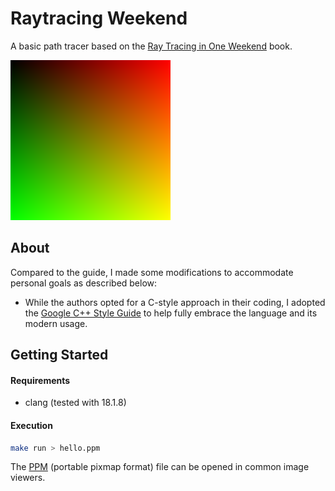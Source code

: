 # Raytracing Weekend
A basic path tracer based on the [Ray Tracing in One Weekend](https://raytracing.github.io/) book.

![Initial image](./images/00_hello.png)


## About

Compared to the guide, I made some modifications to accommodate personal goals as described below:

- While the authors opted for a C-style approach in their coding, I adopted the [Google C++ Style Guide](https://google.github.io/styleguide/cppguide.html) to help fully embrace the language and its modern usage.


## Getting Started

#### Requirements

- clang (tested with 18.1.8)

#### Execution

```bash
make run > hello.ppm
```

The [PPM](https://en.wikipedia.org/wiki/Netpbm) (portable pixmap format) file can be opened in common image viewers.
